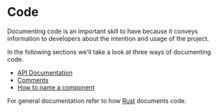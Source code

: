# Code

Documenting code is an important skill to have because it conveys information to developers about the intention and usage of the project.

In the following sections we'll take a look at three ways of documenting code.

<!-- no toc --> 
- [API Documentation](api.md)
- [Comments](comments.md)
- [How to name a component](naming-components.md)

For general documentation refer to how [Rust](https://doc.rust-lang.org/rustdoc/how-to-write-documentation.html) documents code.
